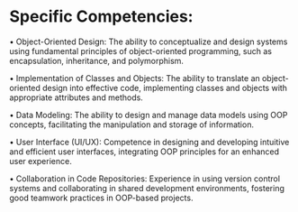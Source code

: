 # Specific Competencies:
•	Object-Oriented Design: The ability to conceptualize and design systems using fundamental principles of object-oriented programming, such as encapsulation, inheritance, and polymorphism.

•	Implementation of Classes and Objects: The ability to translate an object-oriented design into effective code, implementing classes and objects with appropriate attributes and methods.

•	Data Modeling: The ability to design and manage data models using OOP concepts, facilitating the manipulation and storage of information.

•	User Interface (UI/UX): Competence in designing and developing intuitive and efficient user interfaces, integrating OOP principles for an enhanced user experience.

•	Collaboration in Code Repositories: Experience in using version control systems and collaborating in shared development environments, fostering good teamwork practices in OOP-based projects.

